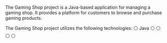 The Gaming Shop project is a Java-based application for managing a gaming shop.
It provides a platform for customers to browse and purchase gaming products.

The Gaming Shop project utilizes the following technologies:
⚪ Java
⚪ 
⚪
⚪
⚪